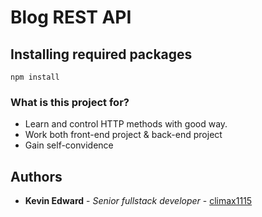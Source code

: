 # Blog REST API

## Installing required packages

```
npm install
```
### What is this project for?
* Learn and control HTTP methods with good way.
* Work both front-end project & back-end project
* Gain self-convidence


## Authors

* **Kevin Edward** - *Senior fullstack developer* - [climax1115](https://github.com/climax1115)

